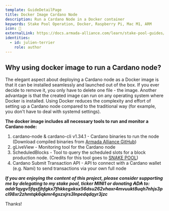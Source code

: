 ```yaml
---
template: GuideDetailPage
title: Docker Image Cardano Node
description: Run a Cardano Node in a Docker container
keywords: Stake Pool Operation, Docker, Raspberry Pi, Mac M1, ARM
icon: 🐳
externalLink: https://docs.armada-alliance.com/learn/stake-pool-guides/docker-pool-guide#cardano-node-docker-image-for-arm64-devices
identities:
  - id: julien-terrier
    role: author
---
```


## Why using docker image to run a Cardano node?

The elegant aspect about deploying a Cardano node as a Docker image is that it can be installed seamlessly and launched out of the box. 
If you ever decide to remove it, you only have to delete one file - the image. Another advantage is that the created image can run on any 
operating system where Docker is installed. Using Docker reduces the complexity and effort of setting up a Cardano node compared to the 
traditional way (for example, you don't have to deal with systemd settings).

**The docker image includes all necessary tools to run and monitor a Cardano node:**
1. cardano-node & cardano-cli v1.34.1 - Cardano binaries to run the node (Download compiled binaries from [Armada Alliance GitHub](https://github.com/armada-alliance/cardano-node-binaries)) 
2. gLiveView - Monitoring tool for the Cardano node
3. ScheduledBlocks - Tool to query the scheduled slots for a block production node. (Credits for this tool goes to [SNAKE POOL](https://github.com/asnakep/ScheduledBlocks))
4. Cardano Submit Transaction API - API to connect with a Cardano wallet (e.g. Nami) to send transactions via your own full node

**_If you are enjoying the content of this project, please consider supporting me by delegating to my stake pool, ticker MINI1 or donating ₳D₳ to: 
addr1qygv5fqsfjhfgkx7fhkkegxksx56dsu262vhaxr4mvuukt8uqh7nhjs3pcl98xr2zhmtqk6qkmr4gszxjrs3lnpedqdqyr3jzc_**

Thanks!

